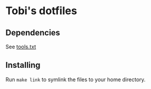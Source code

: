 # Tobi's dotfiles

## Dependencies

See [tools.txt](./tools.txt)

## Installing

Run `make link` to symlink the files to your home directory.
